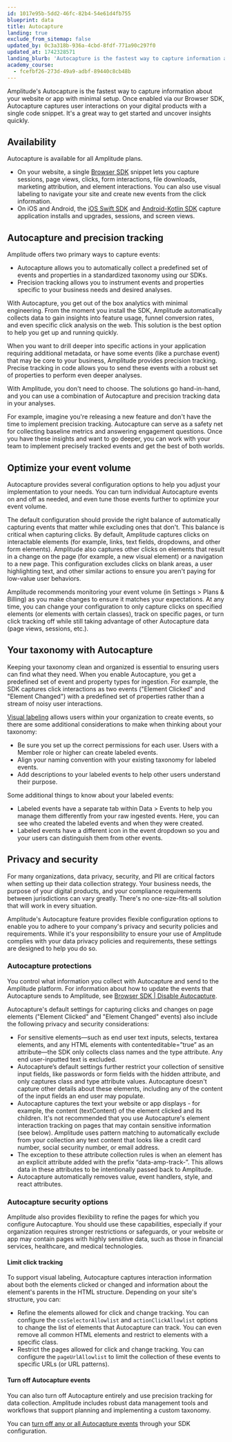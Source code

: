 ```yaml
---
id: 1017e95b-5dd2-46fc-82b4-54e61d4fb755
blueprint: data
title: Autocapture
landing: true
exclude_from_sitemap: false
updated_by: 0c3a318b-936a-4cbd-8fdf-771a90c297f0
updated_at: 1742328571
landing_blurb: 'Autocapture is the fastest way to capture information about your website or app with minimal setup.'
academy_course:
  - fcefbf26-273d-49a9-adbf-89440c8cb48b
---
```

Amplitude's Autocapture is the fastest way to capture information about your website or app with minimal setup. Once enabled via our Browser SDK, Autocapture captures user interactions on your digital products with a single code snippet. It's a great way to get started and uncover insights quickly.

## Availability

Autocapture is available for all Amplitude plans.

* On your website, a single [Browser SDK](/docs/sdks/analytics/browser/browser-sdk-2) snippet lets you capture sessions, page views, clicks, form interactions, file downloads, marketing attribution, and element interactions. You can also use visual labeling to navigate your site and create new events from the click information.
* On iOS and Android, the [iOS Swift SDK](/docs/sdks/analytics/ios/ios-swift-sdk) and [Android-Kotlin SDK](/docs/sdks/analytics/android/android-kotlin-sdk) capture application installs and upgrades, sessions, and screen views.

## Autocapture and precision tracking

Amplitude offers two primary ways to capture events:

* Autocapture allows you to automatically collect a predefined set of events and properties in a standardized taxonomy using our SDKs.
* Precision tracking allows you to instrument events and properties specific to your business needs and desired analyses.

With Autocapture, you get out of the box analytics with minimal engineering. From the moment you install the SDK, Amplitude automatically collects data to gain insights into feature usage, funnel conversion rates, and even specific click analysis on the web. This solution is the best option to help you get up and running quickly.

When you want to drill deeper into specific actions in your application requiring additional metadata, or have some events (like a purchase event) that may be core to your business, Amplitude provides precision tracking. Precise tracking in code allows you to send these events with a robust set of properties to perform even deeper analyses.

With Amplitude, you don't need to choose. The solutions go hand-in-hand, and you can use a combination of Autocapture and precision tracking data in your analyses.

For example, imagine you're releasing a new feature and don't have the time to implement precision tracking. Autocapture can serve as a safety net for collecting baseline metrics and answering engagement questions. Once you have these insights and want to go deeper, you can work with your team to implement precisely tracked events and get the best of both worlds.

## Optimize your event volume

Autocapture provides several configuration options to help you adjust your implementation to your needs. You can turn individual Autocapture events on and off as needed, and even tune those events further to optimize your event volume.

The default configuration should provide the right balance of automatically capturing events that matter while excluding ones that don't. This balance is critical when capturing clicks. By default, Amplitude captures clicks on interactable elements (for example, links, text fields, dropdowns, and other form elements). Amplitude also captures other clicks on elements that result in a change on the page (for example, a new visual element) or a navigation to a new page. This configuration excludes clicks on blank areas, a user highlighting text, and other similar actions to ensure you aren't paying for low-value user behaviors.

Amplitude recommends monitoring your event volume (in Settings > Plans & Billing) as you make changes to ensure it matches your expectations. At any time, you can change your configuration to only capture clicks on specified elements (or elements with certain classes), track on specific pages, or turn click tracking off while still taking advantage of other Autocapture data (page views, sessions, etc.).

## Your taxonomy with Autocapture

Keeping your taxonomy clean and organized is essential to ensuring users can find what they need. When you enable Autocapture, you get a predefined set of event and property types for ingestion. For example, the SDK captures click interactions as two events ("Element Clicked" and "Element Changed") with a predefined set of properties rather than a stream of noisy user interactions.

[Visual labeling](/docs/data/visual-labeling) allows users within your organization to create events, so there are some additional considerations to make when thinking about your taxonomy:

* Be sure you set up the correct permissions for each user. Users with a Member role or higher can create labeled events.
* Align your naming convention with your existing taxonomy for labeled events.
* Add descriptions to your labeled events to help other users understand their purpose.

Some additional things to know about your labeled events:

* Labeled events have a separate tab within Data > Events to help you manage them differently from your raw ingested events. Here, you can see who created the labeled events and when they were created.
* Labeled events have a different icon in the event dropdown so you and your users can distinguish them from other events.

## Privacy and security

For many organizations, data privacy, security, and PII are critical factors when setting up their data collection strategy. Your business needs, the purpose of your digital products, and your compliance requirements between jurisdictions can vary greatly. There's no one-size-fits-all solution that will work in every situation.

Amplitude's Autocapture feature provides flexible configuration options to enable you to adhere to your company's privacy and security policies and requirements. While it's your responsibility to ensure your use of Amplitude complies with your data privacy policies and requirements, these settings are designed to help you do so.

### Autocapture protections

You control what information you collect with Autocapture and send to the Amplitude platform. For information about how to update the events that Autocapture sends to Amplitude, see [Browser SDK | Disable Autocapture](/docs/sdks/analytics/browser/browser-sdk-2#disable-autocapture).

Autocapture's default settings for capturing clicks and changes on page elements ("Element Clicked" and "Element Changed" events) also include the following privacy and security considerations:
* For sensitive elements—such as end user text inputs, selects, textarea elements, and any HTML elements with contenteditable=”true” as an attribute—the SDK only collects class names and the type attribute. Any end user-inputted text is excluded.
* Autocapture’s default settings further restrict your collection of sensitive input fields, like passwords or form fields with the hidden attribute, and only captures class and type attribute values. Autocapture doesn't capture other details about these elements, including any of the content of the input fields an end user may populate.
* Autocapture captures the text your website or app displays - for example, the content (textContent) of the element clicked and its children. It's not recommended that you use Autocapture's element interaction tracking on pages that may contain sensitive information (see below). Amplitude uses pattern matching to automatically exclude from your collection any text content that looks like a credit card number, social security number, or email address.
* The exception to these attribute collection rules is when an element has an explicit attribute added with the prefix “data-amp-track-”. This allows data in these attributes to be intentionally passed back to Amplitude.
* Autocapture automatically removes value, event handlers, style, and react attributes.

### Autocapture security options

Amplitude also provides flexibility to refine the pages for which you configure Autocapture. You should use these capabilities, especially if your organization requires stronger restrictions or safeguards, or your website or app may contain pages with highly sensitive data, such as those in financial services, healthcare, and medical technologies.

#### Limit click tracking

To support visual labeling, Autocapture captures interaction information about both the elements clicked or changed and information about the element's parents in the HTML structure. Depending on your site's structure, you can:

* Refine the elements allowed for click and change tracking. You can configure the `cssSelectorAllowlist` and `actionClickAllowlist` options to change the list of elements that Autocapture can track. You can even remove all common HTML elements and restrict to elements with a specific class.
* Restrict the pages allowed for click and change tracking. You can configure the `pageUrlAllowlist` to limit the collection of these events to specific URLs (or URL patterns).

#### Turn off Autocapture events

You can also turn off Autocapture entirely and use precision tracking for data collection. Amplitude includes robust data management tools and workflows that support planning and implementing a custom taxonomy.

You can [turn off any or all Autocapture events](/docs/sdks/analytics/browser/browser-sdk-2#disable-autocapture) through your SDK configuration.